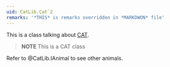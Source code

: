 ```yaml
---
uid: CatLib.Cat`2
remarks: '*THIS* is remarks overridden in *MARKDWON* file'
---
```


This is a class talking about [CAT](https://en.wikipedia.org/wiki/Cat).

>**NOTE**
> This is a CAT class
>

Refer to @CatLib.IAnimal to see other animals.
